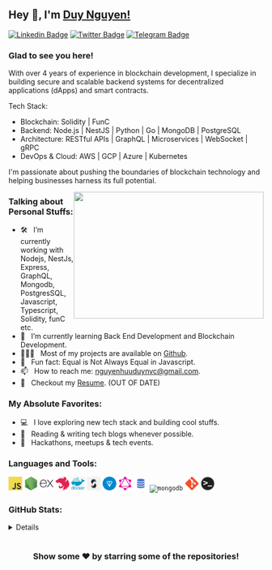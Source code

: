 ## Hey 👋, I'm [Duy Nguyen!](https://github.com/iampavangandhi/)

[![Linkedin Badge](https://img.shields.io/badge/-LinkedIn-0e76a8?style=flat-square&logo=Linkedin&logoColor=white)](https://linkedin.com/in/huuduynvc)
[![Twitter Badge](https://img.shields.io/badge/-Twitter-00acee?style=flat-square&logo=Twitter&logoColor=white)](https://twitter.com/matthewdev2011)
[![Telegram Badge](https://img.shields.io/badge/-Telegram-0088cc?style=flat-square&logo=Telegram&logoColor=white)](https://t.me/huuduynvc)

### Glad to see you here! &nbsp; ![]()

With over 4 years of experience in blockchain development, I specialize in building secure and scalable backend systems for decentralized applications (dApps) and smart contracts.

Tech Stack:
- Blockchain: Solidity | FunC
- Backend: Node.js | NestJS | Python | Go | MongoDB | PostgreSQL
- Architecture: RESTful APIs | GraphQL | Microservices | WebSocket | gRPC
- DevOps & Cloud: AWS | GCP | Azure | Kubernetes

I'm passionate about pushing the boundaries of blockchain technology and helping businesses harness its full potential.

<img align="right" height="250" width="375" alt="" src="https://raw.githubusercontent.com/iampavangandhi/iampavangandhi/master/gifs/coder.gif" />

### Talking about Personal Stuffs:

- 🛠 &nbsp; I’m currently working with Nodejs, NestJs, Express, <br /> GraphQL, Mongodb, PostgresSQL, Javascript, Typescript, Solidity, funC etc.
- 🚀 &nbsp; I’m currently learning Back End Development and Blockchain Development.
- 👨🏻‍💻 &nbsp; Most of my projects are available on [Github](https://github.com/huuduynvc).
- 👾 &nbsp; Fun fact: Equal is Not Always Equal in Javascript.
- 📫 &nbsp; How to reach me: nguyenhuuduynvc@gmail.com.
- 📝 &nbsp; Checkout my [Resume](https://github.com/huuduynvc/huuduynvc/blob/master/resume.pdf). (OUT OF DATE)

### My Absolute Favorites:

- 💻 &nbsp; I love exploring new tech stack and building cool stuffs.
- 📰 &nbsp; Reading & writing tech blogs whenever possible.
- 🍕 &nbsp; Hackathons, meetups & tech events.

### Languages and Tools:

<!-- <code><img height="27" src="https://raw.githubusercontent.com/github/explore/80688e429a7d4ef2fca1e82350fe8e3517d3494d/topics/cpp/cpp.png" alt="cpp"></code>
<code><img height="27" src="https://raw.githubusercontent.com/github/explore/80688e429a7d4ef2fca1e82350fe8e3517d3494d/topics/python/python.png" alt="python"></code> -->

<code><img height="27" src="https://raw.githubusercontent.com/github/explore/80688e429a7d4ef2fca1e82350fe8e3517d3494d/topics/javascript/javascript.png" alt="javascript"></code>
<code><img height="27" src="https://raw.githubusercontent.com/github/explore/80688e429a7d4ef2fca1e82350fe8e3517d3494d/topics/nodejs/nodejs.png" alt="nodejs"></code>
<code><img height="27" src="https://raw.githubusercontent.com/devicons/devicon/master/icons/express/express-original.svg" alt="expressjs"></code>
<code><img height="27" src="./nestjs-icon.png" alt="nest"></code>
<code><img height="27" src="./docker-icon.png" alt="docker"></code>
<code><img height="27" src="./solidity-icon.png" alt="solidity"></code>
<code><img height="27" src="./ton-logo.png" alt="funC"></code>
<code><img height="27" src="https://raw.githubusercontent.com/github/explore/80688e429a7d4ef2fca1e82350fe8e3517d3494d/topics/graphql/graphql.png" alt="graphql"></code>
<code><img height="27" src="https://raw.githubusercontent.com/github/explore/80688e429a7d4ef2fca1e82350fe8e3517d3494d/topics/sql/sql.png" alt="sql"></code>
<code><img height="27" src="https://encrypted-tbn0.gstatic.com/images?q=tbn%3AANd9GcSTTzPAw-55ssm1Im594xYZ9eRQu2JylrkYLg&usqp=CAU" alt="mongodb"></code>
<code><img height="27" src="https://raw.githubusercontent.com/devicons/devicon/master/icons/git/git-original.svg" alt="git"></code>
<code><img height="27" src="https://raw.githubusercontent.com/github/explore/80688e429a7d4ef2fca1e82350fe8e3517d3494d/topics/terminal/terminal.png" alt="terminal"></code>

<!--
<code><img height="25" src="https://raw.githubusercontent.com/github/explore/80688e429a7d4ef2fca1e82350fe8e3517d3494d/topics/sass/sass.png" alt="sass"></code>
-->

<!-- ### Projects Stuffs: -->

<!-- <details>
  <summary><b>⚡ Github Stats</b></summary>

  <br />
  <img height="180em" src="https://github-readme-stats.vercel.app/api?username=iampavangandhi&show_icons=true&hide_border=true&&count_private=true&include_all_commits=true" />
  <img height="180em" src="https://github-readme-stats.vercel.app/api/top-langs/?username=iampavangandhi&exclude_repo=KNN-Image-Classification&show_icons=true&hide_border=true&layout=compact&langs_count=8"/>
</details>

<details>
  <summary><b>☄️ Github Streaks</b></summary>

  <br />
  <img height="180em" src="https://github-readme-streak-stats.herokuapp.com/?user=iampavangandhi&hide_border=true" />
</details> -->

<!-- <details>
  <summary><b>🧑‍🚀 Projects</b></summary>

  <br />
  <table>
    <thead align="center">
      <tr border: none;>
        <td><b>💻 Project</b></td>
        <td><b>🌟 Link</b></td>
        <td><b>🐛 Commits</b></td>
        <td><b>🔔 Pull Requests</b></td>
        <td><b>👨‍💻 Technologies</b></td>
      </tr>
    </thead>
    <tbody>
      <tr>
	      <td><a href="https://github.com/warenaofficial"><b>🚀 Warena</b></a></td>
        <td><a>https://warena.io</a></td>
        <td>🐛 100+</td>
        <td>🔔 50+</td>
        <td>NodeJS/NestJS, GraphQL, MongoDB</td>
      </tr>
      <tr>
	      <td><a href="https://github.com/ez-wallet"><b>💸 EZ Wallet</b></a></td>
        <td><a>https://ezwallet.xyz</a></td>
        <td>🐛 100+</td>
        <td>🔔 50+</td>
        <td>NodeJS/NestJS, PostgresSQL, Redis, Websocket</td>
      </tr>
      <tr>
	      <td><a href="https://github.com/heydevs-io"><b>👨🏻‍💻 Heydevs</b></a></td>
        <td><a>https://heydevs.io</a></td>
        <td>🐛 100+</td>
        <td>🔔 50+</td>
        <td>NodeJS/NestJS, GraphQL, PostgresSQL, Redis, Websocket</td> 
      </tr>
    </tbody>
  </table>
  <br />
</details> -->
 
### GitHub Stats: 
<details>	
<p align="center">
  <a href="https://github.com/huuduynvc?tab=repositories">
    <img src="https://github-readme-stats-one-bice.vercel.app/api?username=huuduynvc&theme=gotham&show_icons=true&count_private=true&hide_border=true&role=OWNER,ORGANIZATION_MEMBER,COLLABORATOR"  width="48%" alt="@CryptoNinja's github-readme-stats"/>
  </a>
  <a href="https://github.com/huuduynvc?tab=stars">
    <img src="https://github-readme-streak-stats.herokuapp.com?user=huuduynvc&theme=gotham&hide_border=true&date_format=M%20j%5B%2C%20Y%5D"  width="48%" alt="@CryptoNinja's github-readme-streak-stats"/>
  </a>
</p>

<!-- activity graph heroku-app start -->
<p align="center">
    <a href="https://wakatime.com/@huuduynvc">
        <img src="https://github-readme-activity-graph.vercel.app/graph?username=huuduynvc&theme=react-dark&hide_border=true&hide_title=false&area=true&custom_title=Total%20contribution%20graph%20in%20all%20repo" width="95%" alt="activity graph">
    </a>
</p>

<div align='center' width='100%'>
  <img width='50%' height="250px" src="https://github-readme-stats.vercel.app/api/top-langs/?username=huuduynvc&layout=compact&hide_border=true&title_color=00b3ff&text_color=00b4ff&bg_color=0d1117" />
  <a width='50%' href="https://github.com/huuduynvc?tab=achievements">
    <img src="https://github-profile-trophy.vercel.app/?username=huuduynvc&theme=onestar&no-frame=true&column=3&row=2"  height="250px" alt="@CryptoNinja's trophy stats"/>
  </a>
</div>

</details>

#

<div align="center">

### Show some ❤️ by starring some of the repositories!

</div>
